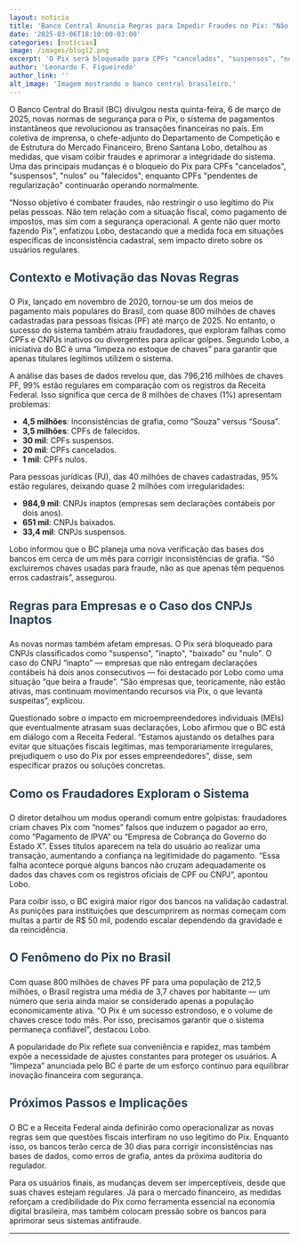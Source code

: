 ```yaml
---
layout: noticia
title: 'Banco Central Anuncia Regras para Impedir Fraudes no Pix: "Não Queremos Mortos Fazendo Transações" '
date: '2025-03-06T18:10:00-03:00'
categories: [notícias]
image: /images/blog12.png
excerpt: 'O Pix será bloqueado para CPFs "cancelados", "suspensos", "nulos" ou "falecidos", mas funcionará normalmente para CPFs "pendentes de regularização", diz o Banco Central.'
author: 'Leonardo F. Figueiredo'
author_link: ''
alt_image: 'Imagem mostrando o banco central brasileiro.'
---
```


O Banco Central do Brasil (BC) divulgou nesta quinta-feira, 6 de março de 2025, novas normas de segurança para o Pix, o sistema de pagamentos instantâneos que revolucionou as transações financeiras no país. Em coletiva de imprensa, o chefe-adjunto do Departamento de Competição e de Estrutura do Mercado Financeiro, Breno Santana Lobo, detalhou as medidas, que visam coibir fraudes e aprimorar a integridade do sistema. Uma das principais mudanças é o <span class="highlight">bloqueio do Pix para CPFs "cancelados", "suspensos", "nulos" ou "falecidos"</span>, enquanto CPFs "pendentes de regularização" continuarão operando normalmente.

“Nosso objetivo é combater fraudes, não restringir o uso legítimo do Pix pelas pessoas. Não tem relação com a situação fiscal, como pagamento de impostos, mas sim com a segurança operacional. <span class="highlight">A gente não quer morto fazendo Pix</span>”, enfatizou Lobo, destacando que a medida foca em situações específicas de inconsistência cadastral, sem impacto direto sobre os usuários regulares.

## Contexto e Motivação das Novas Regras

O Pix, lançado em novembro de 2020, tornou-se um dos meios de pagamento mais populares do Brasil, com <span class="highlight">quase 800 milhões de chaves cadastradas</span> para pessoas físicas (PF) até março de 2025. No entanto, o sucesso do sistema também atraiu fraudadores, que exploram falhas como CPFs e CNPJs inativos ou divergentes para aplicar golpes. Segundo Lobo, a iniciativa do BC é uma “limpeza no estoque de chaves” para garantir que apenas titulares legítimos utilizem o sistema.

A análise das bases de dados revelou que, das 796,216 milhões de chaves PF, <span class="highlight">99%</span> estão regulares em comparação com os registros da Receita Federal. Isso significa que cerca de 8 milhões de chaves (1%) apresentam problemas:

- **4,5 milhões**: Inconsistências de grafia, como “Souza” versus “Sousa”.
- **3,5 milhões**: CPFs de falecidos.
- **30 mil**: CPFs suspensos.
- **20 mil**: CPFs cancelados.
- **1 mil**: CPFs nulos.

Para pessoas jurídicas (PJ), das 40 milhões de chaves cadastradas, 95% estão regulares, deixando quase 2 milhões com irregularidades:

- **984,9 mil**: CNPJs inaptos (empresas sem declarações contábeis por dois anos).
- **651 mil**: CNPJs baixados.
- **33,4 mil**: CNPJs suspensos.

Lobo informou que o BC planeja uma nova verificação das bases dos bancos em cerca de um mês para corrigir inconsistências de grafia. “<span class="highlight">Só excluiremos chaves usadas para fraude</span>, não as que apenas têm pequenos erros cadastrais”, assegurou.

## Regras para Empresas e o Caso dos CNPJs Inaptos

As novas normas também afetam empresas. O Pix será bloqueado para CNPJs classificados como <span class="highlight">"suspenso", "inapto", "baixado" ou "nulo"</span>. O caso do CNPJ “inapto” — empresas que não entregam declarações contábeis há dois anos consecutivos — foi destacado por Lobo como uma situação “que beira a fraude”. “São empresas que, teoricamente, não estão ativas, mas continuam movimentando recursos via Pix, o que levanta suspeitas”, explicou.

Questionado sobre o impacto em microempreendedores individuais (MEIs) que eventualmente atrasam suas declarações, Lobo afirmou que o BC está em diálogo com a Receita Federal. “Estamos ajustando os detalhes para evitar que situações fiscais legítimas, mas temporariamente irregulares, prejudiquem o uso do Pix por esses empreendedores”, disse, sem especificar prazos ou soluções concretas.

## Como os Fraudadores Exploram o Sistema

O diretor detalhou um modus operandi comum entre golpistas: fraudadores criam chaves Pix com “nomes” falsos que induzem o pagador ao erro, como “Pagamento de IPVA” ou “Empresa de Cobrança do Governo do Estado X”. Esses títulos aparecem na tela do usuário ao realizar uma transação, aumentando a confiança na legitimidade do pagamento. “Essa falha acontece porque alguns bancos não cruzam adequadamente os dados das chaves com os registros oficiais de CPF ou CNPJ”, apontou Lobo.

Para coibir isso, o BC exigirá maior rigor dos bancos na validação cadastral. As punições para instituições que descumprirem as normas começam com multas a partir de <span class="highlight">R$ 50 mil</span>, podendo escalar dependendo da gravidade e da reincidência.

## O Fenômeno do Pix no Brasil

Com quase 800 milhões de chaves PF para uma população de 212,5 milhões, o Brasil registra uma média de <span class="highlight">3,7 chaves por habitante</span> — um número que seria ainda maior se considerado apenas a população economicamente ativa. “O Pix é um sucesso estrondoso, e o volume de chaves cresce todo mês. Por isso, precisamos garantir que o sistema permaneça confiável”, destacou Lobo.

A popularidade do Pix reflete sua conveniência e rapidez, mas também expõe a necessidade de ajustes constantes para proteger os usuários. A “limpeza” anunciada pelo BC é parte de um esforço contínuo para equilibrar inovação financeira com segurança.

## Próximos Passos e Implicações

O BC e a Receita Federal ainda definirão como operacionalizar as novas regras sem que questões fiscais interfiram no uso legítimo do Pix. Enquanto isso, os bancos terão cerca de 30 dias para corrigir inconsistências nas bases de dados, como erros de grafia, antes da próxima auditoria do regulador.

Para os usuários finais, as mudanças devem ser imperceptíveis, desde que suas chaves estejam regulares. Já para o mercado financeiro, as medidas reforçam a credibilidade do Pix como ferramenta essencial na economia digital brasileira, mas também colocam pressão sobre os bancos para aprimorar seus sistemas antifraude.

---

<style>

h1, h2 {
    color: #2c3e50;
    padding-bottom: 5px;
}
</style>
